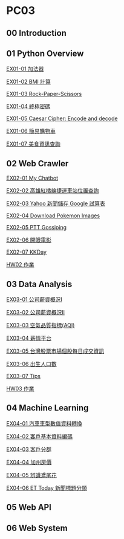 # PC03
## 00 Introduction
## 01 Python Overview
[EX01-01 加法器](https://github.com/Fis428/PC03/blob/main/EX01_01_%E5%8A%A0%E6%B3%95%E5%99%A8.ipynb) 


[EX01-02 BMI 計算](https://github.com/Fis428/PC03/blob/main/EX01_02_BMI_%E8%A8%88%E7%AE%97.ipynb)

[EX01-03 Rock-Paper-Scissors](https://github.com/Fis428/PC03/blob/main/EX01_03_Rock_Paper_Scissors.ipynb)

[EX01-04 終極密碼](https://github.com/Fis428/PC03/blob/main/EX01_04_%E7%B5%82%E6%A5%B5%E5%AF%86%E7%A2%BC.ipynb)

[EX01-05 Caesar Cipher: Encode and decode](https://github.com/Fis428/PC03/blob/main/%E3%80%8CEX01_05_Caesar_Cipher_Encode_and_decode_ipynb%E3%80%8D.ipynb)

[EX01-06 簡易購物車](https://github.com/Fis428/PC03/blob/main/EX01_06_%E7%B0%A1%E6%98%93%E8%B3%BC%E7%89%A9%E8%BB%8A.ipynb)

[EX01-07 美食資訊查詢](https://github.com/Fis428/PC03/blob/main/EX01_07_%E7%BE%8E%E9%A3%9F%E8%B3%87%E8%A8%8A%E6%9F%A5%E8%A9%A2.ipynb)

## 02 Web Crawler

[EX02-01 My Chatbot]()

[EX02-02 高雄紅橘線捷運車站位置查詢](https://github.com/Fis428/PC03/blob/main/EX02_02_%E9%AB%98%E9%9B%84%E7%B4%85%E6%A9%98%E7%B7%9A%E6%8D%B7%E9%81%8B%E8%BB%8A%E7%AB%99%E4%BD%8D%E7%BD%AE%E6%9F%A5%E8%A9%A2.ipynb)

[EX02-03 Yahoo 新聞儲存 Google 試算表](https://github.com/Fis428/PC03/blob/main/EX02_03_Yahoo_%E6%96%B0%E8%81%9E%E5%84%B2%E5%AD%98_Google_%E8%A9%A6%E7%AE%97%E8%A1%A8.ipynb)

[EX02-04 Download Pokemon Images](https://github.com/Fis428/PC03/blob/main/EX02_04_Download_Pokemon_Images.ipynb)

[EX02-05 PTT Gossiping](https://github.com/Fis428/PC03/blob/main/EX02_05_PTT_Gossiping.ipynb)

[EX02-06 開眼電影](https://github.com/Fis428/PC03/blob/main/EX02_06_%E9%96%8B%E7%9C%BC%E9%9B%BB%E5%BD%B1.ipynb)

[EX02-07 KKDay](https://github.com/Fis428/PC03/blob/main/EX02_07_KKDay.ipynb)

[HW02 作業](https://github.com/Fis428/PC03/blob/main/HW02_%E4%BD%9C%E6%A5%AD.ipynb)

## 03 Data Analysis

[EX03-01 公司薪資概況Ⅰ](https://github.com/Fis428/PC03/blob/main/EX03_01_%E5%85%AC%E5%8F%B8%E8%96%AA%E8%B3%87%E6%A6%82%E6%B3%81%E2%85%A0.ipynb)

[EX03-02 公司薪資概況Ⅱ](https://github.com/Fis428/PC03/blob/main/EX03_02_%E5%85%AC%E5%8F%B8%E8%96%AA%E8%B3%87%E6%A6%82%E6%B3%81%E2%85%A1.ipynb)

[EX03-03 空氣品質指標(AQI)](https://github.com/Fis428/PC03/blob/main/EX03_03_%E7%A9%BA%E6%B0%A3%E5%93%81%E8%B3%AA%E6%8C%87%E6%A8%99(AQI).ipynb)

[EX03-04 薪情平台](https://github.com/Fis428/PC03/blob/main/EX03_04_%E8%96%AA%E6%83%85%E5%B9%B3%E5%8F%B0.ipynb)

[EX03-05 台灣股票市場個股每日成交資訊]()

[EX03-06 出生人口數](https://github.com/Fis428/PC03/blob/main/EX03_06_%E5%87%BA%E7%94%9F%E4%BA%BA%E5%8F%A3%E6%95%B8.ipynb)

[EX03-07 Tips]()

[HW03 作業]()
## 04 Machine Learning

[EX04-01 汽車車型數值資料轉換](https://github.com/Fis428/PC03/blob/main/EX04_01_%E6%B1%BD%E8%BB%8A%E8%BB%8A%E5%9E%8B%E6%95%B8%E5%80%BC%E8%B3%87%E6%96%99%E8%BD%89%E6%8F%9B.ipynb)

[EX04-02 客戶基本資料編碼](https://github.com/Fis428/PC03/blob/main/EX04_02_%E5%AE%A2%E6%88%B6%E5%9F%BA%E6%9C%AC%E8%B3%87%E6%96%99%E7%B7%A8%E7%A2%BC.ipynb)

[EX04-03 客戶分群](https://github.com/Fis428/PC03/blob/main/EX04_03_%E5%AE%A2%E6%88%B6%E5%88%86%E7%BE%A4ipynb.ipynb)

[EX04-04 加州房價]()

[EX04-05 辨識鳶尾花]()

[EX04-06 ET Today 新聞標題分類](https://github.com/Fis428/PC03/blob/main/EX04_06_ET_Today_%E6%96%B0%E8%81%9E%E6%A8%99%E9%A1%8C%E5%88%86%E9%A1%9E.ipynb)
## 05 Web API
## 06 Web System
